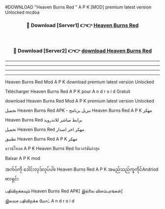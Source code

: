#DOWNLOAD "Heaven Burns Red " A P K [MOD] premium latest version Unlocked mcdoa 



<div align="center">

<h3>🔴 Download [Server1] 👉👉 <a href="https://apkdownload12.web.app/?title=Heaven Burns Red ">Heaven Burns Red  </a></h3><br>

<h3>🔴 Download [Server2] 👉👉 <a href="https://apkdownload12.web.app/?title=Heaven Burns Red ">download Heaven Burns Red  </a></h3>
</div>


----------------------------------------------------------

----------------------------------------------------------

----------------------------------------------------------

----------------------------------------------------------


Heaven Burns Red  Mod A P K download premium latest version Unlocked

Télécharger  Heaven Burns Red  A P K pour A n d r o i d Gratuit

download Heaven Burns Red  Mod A P K premium latest version Unlocked

تحميل Heaven Burns Red  APK - تنزيل برنامج Heaven Burns Red  A P K مهكر

Heaven Burns Red  برابط مباشر للاندرويد

تحميل Heaven Burns Red  مهكر اخر اصدار

تطبيق Heaven Burns Red  A P K مهكر

ดาวน์โหลด A P K Heaven Burns Red  รับเวอร์ชันล่าสุด

Baixar A P K mod

အက်ပ်ကို ဒေါင်းလုဒ်လုပ်ပါ။ Heaven Burns Red  A P K အမည်သည်ကူကိုင်Andriod ဗားရှင်း

பதிவிறக்கவும் Heaven Burns Red  APK[ இல்லை விளம்பரங்கள்] 
 
இலவச பதிவிறக்க மோட் A n d r o i d



